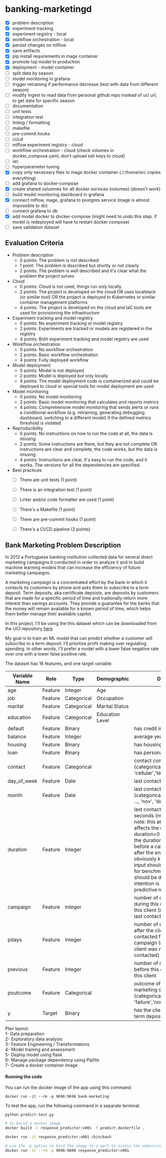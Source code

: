 # banking-marketingd

- [x] problem description
- [x] experiment tracking
- [x] experiment registry - local
- [x] workflow orchestration - local
- [x] persist changes on mlflow
- [x] save artifacts
- [x] pip install requirements in mage container
- [x] promote top model to production
- [x] deployment - model container
- [ ] split data by season  
- [ ] model monitoring in grafana
- [ ] trigger retraining if performance decrease (test with data from different season)
- [ ] modify ingest to read data from personal github repo instead of uci url, to get data for specific season
- [ ] documentation
- [ ] unit tests
- [ ] integration test
- [ ] linting / formatting
- [ ] makefile
- [ ] pre-commit hooks
- [ ] ci/cd
- [ ] mlflow experiment registry - cloud
- [ ] workflow orchestration - cloud (check volumes in docker_compose.yaml, don't upload ssh keys to cloud)
- [ ] iac 
- [ ] hyperparameter tuning
- [x] copy only necessary files to mage docker container (./:/home/src copies everything)
- [ ] add grafana to docker-compose
- [x] create shared volumnes for all docker services (volumes) (doesn't work)
- [ ] build model monitoring dashboard in grafana
- [x] connect mlflow, mage, grafana to postgres service (mage is almost impossible to do)
- [ ] connect grafana to db 
- [x] add model docker to docker-compose (might need to undo this step. if model is redeployed will have to restart docker compose)
- [ ] save validation dataset

## Evaluation Criteria

* Problem description
    * 0 points: The problem is not described
    * 1 point: The problem is described but shortly or not clearly 
    * 2 points: The problem is well described and it's clear what the problem the project solves
* Cloud
    * 0 points: Cloud is not used, things run only locally
    * 2 points: The project is developed on the cloud OR uses localstack (or similar tool) OR the project is deployed to Kubernetes or similar container management platforms
    * 4 points: The project is developed on the cloud and IaC tools are used for provisioning the infrastructure
* Experiment tracking and model registry
    * 0 points: No experiment tracking or model registry
    * 2 points: Experiments are tracked or models are registered in the registry
    * 4 points: Both experiment tracking and model registry are used
* Workflow orchestration
    * 0 points: No workflow orchestration
    * 2 points: Basic workflow orchestration
    * 4 points: Fully deployed workflow 
* Model deployment
    * 0 points: Model is not deployed
    * 2 points: Model is deployed but only locally
    * 4 points: The model deployment code is containerized and could be deployed to cloud or special tools for model deployment are used
* Model monitoring
    * 0 points: No model monitoring
    * 2 points: Basic model monitoring that calculates and reports metrics
    * 4 points: Comprehensive model monitoring that sends alerts or runs a conditional workflow (e.g. retraining, generating debugging dashboard, switching to a different model) if the defined metrics threshold is violated
* Reproducibility
    * 0 points: No instructions on how to run the code at all, the data is missing
    * 2 points: Some instructions are there, but they are not complete OR instructions are clear and complete, the code works, but the data is missing
    * 4 points: Instructions are clear, it's easy to run the code, and it works. The versions for all the dependencies are specified.
* Best practices
    * [ ] There are unit tests (1 point)
    * [ ] There is an integration test (1 point)
    * [ ] Linter and/or code formatter are used (1 point)
    * [ ] There's a Makefile (1 point)
    * [ ] There are pre-commit hooks (1 point)
    * [ ] There's a CI/CD pipeline (2 points)


## Bank Marketing Problem Description

In 2012 a Portuguese banking institution collected data for several direct marketing campaigns it conducted in order to analyze it and to build machine learning models that can increase the efficiency of future marketing campaigns.

A marketing campaign is a concentrated effort by the bank in which it contacts its customers by phone and asks them to subscribe to a term deposit. Term deposits, aka certificate depoists, are deposits by customers that are made for a specific period of time and tradionally return more interest than savings accounts. They provide a guarantee for the banks that the money will remain available for a known period of time, which helps them better manage their available capitol.

In this project, I'll be using the this dataset which can be downloaded from the UCI repository [here](https://archive.ics.uci.edu/dataset/222/bank+marketing)

My goal is to train an ML model that can predict whether a customer will subscribe to a term deposit. I'll priortize profit making over regulating spending. In other words, I'll prefer a model with a lower false negative rate over one with a lower false positive rate. 

The dataset has 16 features, and one target variable: 

| Variable Name | Role     | Type        | Demographic       | Description | Units | Missing Values |
|---------------|----------|-------------|-------------------|-------------|-------|----------------|
| age           | Feature  | Integer     | Age               |             |       | no             |
| job           | Feature  | Categorical | Occupation        |             |       | no             |
| marital       | Feature  | Categorical | Marital Status    |             |       | no             |
| education     | Feature  | Categorical | Education Level   |             |       | no             |
| default       | Feature  | Binary      |                   | has credit in default? | | no |
| balance       | Feature  | Integer     |                   | average yearly balance | euros | no |
| housing       | Feature  | Binary      |                   | has housing loan? | | no |
| loan          | Feature  | Binary      |                   | has personal loan? | | no |
| contact       | Feature  | Categorical |                   | contact communication type (categorical: 'cellular','telephone') | | yes |
| day_of_week   | Feature  | Date        |                   | last contact day of the week | | no |
| month         | Feature  | Date        |                   | last contact month of year (categorical: 'jan', 'feb', 'mar', ..., 'nov', 'dec') | | no |
| duration      | Feature  | Integer     |                   | last contact duration, in seconds (numeric). Important note: this attribute highly affects the output target (e.g., if duration=0 then y='no'). Yet, the duration is not known before a call is performed. Also, after the end of the call y is obviously known. Thus, this input should only be included for benchmark purposes and should be discarded if the intention is to have a realistic predictive model. | | no |
| campaign      | Feature  | Integer     |                   | number of contacts performed during this campaign and for this client (numeric, includes last contact) | | no |
| pdays         | Feature  | Integer     |                   | number of days that passed by after the client was last contacted from a previous campaign (numeric; -1 means client was not previously contacted) | | yes |
| previous      | Feature  | Integer     |                   | number of contacts performed before this campaign and for this client | | no |
| poutcome      | Feature  | Categorical |                   | outcome of the previous marketing campaign (categorical: 'failure','nonexistent','success') | | yes |
| y             | Target   | Binary      |                   | has the client subscribed a term deposit? | | |:

Plan layout:  
1- Data preparation  
2- Exploratory data analysis  
3- Feature Engineering / Transformations  
4- Model training and assessment   
5- Deploy model using flask  
6- Manage package dependency using Pipfile  
7- Create a docker container image  


#### Running the code 

You can run the docker image of the app using this command:  

`docker run -it --rm -p 9696:9696 bank-marketing`  

To test the app, run the following command in a separate terminal:  

`python predict-test.py`

```bash
# to build a docker image. 
docker build -t response_predictor:v001 -f predict.dockerfile .

docker run -it response_predictor:v001 /bin/bash

# use the -p option to bind the image to a port to access the webservice
docker run -it --rm -p 9696:9696 response_predictor:v001
```